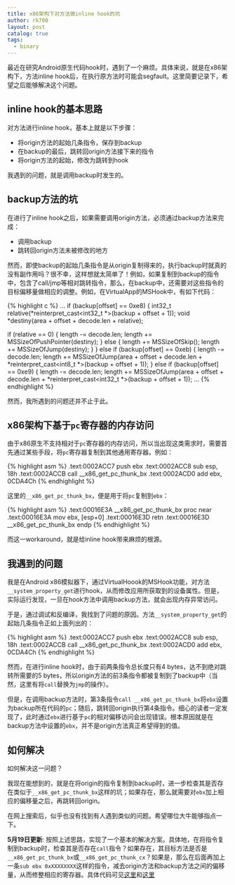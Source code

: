 ```yaml
---
title: x86架构下对方法做inline hook的坑
author: rk700
layout: post
catalog: true
tags:
  - binary
---
```


最近在研究Android原生代码hook时，遇到了一个麻烦。具体来说，就是在x86架构下，方法inline hook后，在执行原方法时可能会segfault。这里简要记录下，希望之后能够解决这个问题。

## inline hook的基本思路

对方法进行inline hook，基本上就是以下步骤：

- 将origin方法的起始几条指令，保存到backup
- 在backup的最后，跳转回origin方法接下来的指令
- 将origin方法的起始，修改为跳转到hook

我遇到的问题，就是调用backup时发生的。

## backup方法的坑

在进行了inline hook之后，如果需要调用origin方法，必须通过backup方法来完成：

- 调用backup
- 跳转回origin方法未被修改的地方

然而，即使backup的起始几条指令是从origin复制得来的，执行backup时就真的没有副作用吗？很不幸，这样想就太简单了！例如，如果复制到backup的指令中，包含了call/jmp等相对跳转指令，那么，在backup中，还需要对这些指令的目标偏移量做相应的调整。例如，在VirtualApp的MSHook中，有如下代码：

{% highlight c %}
...
if (backup[offset] == 0xe8) {
  int32_t relative(*reinterpret_cast<int32_t *>(backup + offset + 1));
  void *destiny(area + offset + decode.len + relative);

  if (relative == 0) {
      length -= decode.len;
      length += MSSizeOfPushPointer(destiny);
  } else {
      length += MSSizeOfSkip();
      length += MSSizeOfJump(destiny);
  }
} else if (backup[offset] == 0xeb) {
    length -= decode.len;
    length += MSSizeOfJump(area + offset + decode.len + *reinterpret_cast<int8_t *>(backup + offset + 1));
} else if (backup[offset] == 0xe9) {
    length -= decode.len;
    length += MSSizeOfJump(area + offset + decode.len + *reinterpret_cast<int32_t *>(backup + offset + 1));
...
{% endhighlight %}

然而，我所遇到的问题还并不止于此。

## x86架构下基于`pc`寄存器的内存访问

由于x86原生不支持相对于`pc`寄存器的内存访问，所以当出现这类需求时，需要首先通过某些手段，将`pc`寄存器复制到其他通用寄存器。例如：

{% highlight asm %}
.text:0002ACC7                 push    ebx
.text:0002ACC8                 sub     esp, 18h
.text:0002ACCB                 call    __x86_get_pc_thunk_bx
.text:0002ACD0                 add     ebx, 0CDA4Ch
{% endhighlight %}

这里的`__x86_get_pc_thunk_bx`，便是用于将`pc`复制到`ebx`：

{% highlight asm %}
.text:00016E3A __x86_get_pc_thunk_bx proc near 
.text:00016E3A                 mov     ebx, [esp+0]
.text:00016E3D                 retn
.text:00016E3D __x86_get_pc_thunk_bx endp
{% endhighlight %}

而这一workaround，就是给inline hook带来麻烦的根源。

## 我遇到的问题

我是在Android x86模拟器下，通过VirtualHoook的MSHook功能，对方法`__system_property_get`进行hook，从而修改应用所获取到的设备属性。但是，实际运行发现，一旦在hook方法中调用backup方法，就会出现内存异常访问。

于是，通过调试和反编译，我找到了问题的原因。方法`__system_property_get`的起始几条指令正如上面列出的：

{% highlight asm %}
.text:0002ACC7                 push    ebx
.text:0002ACC8                 sub     esp, 18h
.text:0002ACCB                 call    __x86_get_pc_thunk_bx
.text:0002ACD0                 add     ebx, 0CDA4Ch
{% endhighlight %}

然而，在进行inline hook时，由于前两条指令总长度只有4 bytes，达不到绝对跳转所需要的5 bytes，所以origin方法的前3条指令都被复制到了backup中（当然，这里有将`call`替换为`jmp`的操作）。

但是，在调用backup方法时，第3条指令`call __x86_get_pc_thunk_bx`将`ebx`设置为backup所在代码的`pc`；随后，跳转回origin执行第4条指令。细心的读者一定发现了，此时通过`ebx`进行基于`pc`的相对偏移访问会出现错误。根本原因就是在backup方法中设置的`ebx`，并不是origin方法真正希望得到的值。

## 如何解决

如何解决这一问题？

我现在能想到的，就是在将origin的指令复制到backup时，进一步检查其是否存在类似于`__x86_get_pc_thunk_bx`这样的坑；如果存在，那么就需要对`ebx`加上相应的偏移量之后，再跳转回origin。

在网上搜索后，似乎也没有找到有人遇到类似的问题。希望哪位大牛能够指点一下。


__5月19日更新__: 按照上述思路，实现了一个基本的解决方案。具体地，在将指令复制到backup时，检查其是否存在`call`指令？如果存在，其目标方法是否是`__x86_get_pc_thunk_bx`或`__x86_get_pc_thunk_cx`？如果是，那么在后面再加上一条`sub ebx 0xXXXXXXXX`这样的指令，减去origin方法和backup方法之间的偏移量，从而修整相应的寄存器。具体代码可见[这里](https://github.com/rk700/VirtualHook/commit/70ecbe5b878595cefe0b2b742283f1a42ba075f1#diff-6a849b4a951a45abcae8451bb105af62R98)和[这里](https://github.com/rk700/VirtualHook/commit/70ecbe5b878595cefe0b2b742283f1a42ba075f1#diff-6a849b4a951a45abcae8451bb105af62R180)

